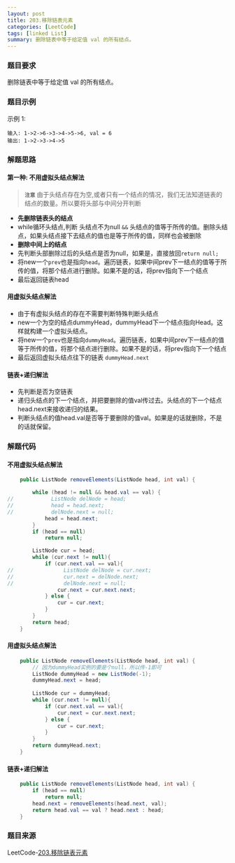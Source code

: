 ```yaml
---
layout: post
title: 203.移除链表元素
categories: [LeetCode]
tags: [linked List]
summary: 删除链表中等于给定值 val 的所有结点。
---
```


### 题目要求
删除链表中等于给定值 val 的所有结点。

### 题目示例
示例 1:
```
输入: 1->2->6->3->4->5->6, val = 6
输出: 1->2->3->4->5
```

### 解题思路
#### 第一种: 不用虚拟头结点解法
> **`注意`** 由于头结点存在为空,或者只有一个结点的情况，我们无法知道链表的结点的数量。所以要将头部与中间分开判断

- **先删除链表头的结点**
- while循环头结点,判断 头结点不为null `&&` 头结点的值等于所传的值。删除头结点，如果头结点接下去结点的值也是等于所传的值，同样也会被删除
- **删除中间上的结点**
- 先判断头部删除过后的头结点是否为null，如果是，直接放回`return null;`
- 将new一个`prev`也是指向`head`。遍历链表，如果中间prev下一结点的值等于所传的值，将那个结点进行删除。如果不是的话，将prev指向下一个结点
- 最后返回链表head

#### 用虚拟头结点解法
- 由于有虚拟头结点的存在不需要判断特殊判断头结点
- new一个为空的结点dummyHead，dummyHead下一个结点指向Head。这样就构建一个虚拟头结点。
- 将new一个`prev`也是指向`dummyHead`。遍历链表，如果中间prev下一结点的值等于所传的值，将那个结点进行删除。如果不是的话，将prev指向下一个结点
- 最后返回虚拟头结点往下的链表 `dummyHead.next`

#### 链表+递归解法
- 先判断是否为空链表
- 递归头结点的下一个结点，并把要删除的值val传过去。头结点的下一个结点head.next来接收递归的结果。
- 判断头结点的值head.val是否等于要删除的值val。如果是的话就删除，不是的话就保留。


### 解题代码
#### 不用虚拟头结点解法
```java
    public ListNode removeElements(ListNode head, int val) {

        while (head != null && head.val == val) {
//            ListNode delNode = head;
//            head = head.next;
//            delNode.next = null;
            head = head.next;
        }
        if (head == null)
            return null;

        ListNode cur = head;
        while (cur.next != null){
            if (cur.next.val == val){
//                ListNode delNode = cur.next;
//                cur.next = delNode.next;
//                delNode.next = null;
                cur.next = cur.next.next;
            } else {
                cur = cur.next;
            }
        }
        return head;
    }
```

#### 用虚拟头结点解法
```java
    public ListNode removeElements(ListNode head, int val) {
        // 因为dummyHead实例的要是个null，所以传-1即可
        ListNode dummyHead = new ListNode(-1);
        dummyHead.next = head;
        
        ListNode cur = dummyHead;
        while (cur.next != null){
            if (cur.next.val == val){
                cur.next = cur.next.next;
            } else {
                cur = cur.next;
            }
        }
        return dummyHead.next;
    }
```

#### 链表+递归解法
```java
    public ListNode removeElements(ListNode head, int val) {
        if (head == null)
            return null;
        head.next = removeElements(head.next, val);
        return head.val == val ? head.next : head;
    }
```

### 题目来源
LeetCode-[203.移除链表元素](https://leetcode-cn.com/problems/remove-linked-list-elements/)
